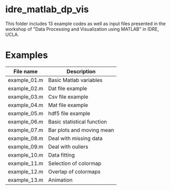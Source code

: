 # idre_matlab_dp_vis

This folder includes 13 example codes as well as input files presented in the workshop of "Data Processing and Visualization using MATLAB" in IDRE, UCLA.

# Examples

| File name    | Description |
|--------------|-------------|
| example_01.m | Basic Matlab variables |
| example_02.m | Dat file example |
| example_03.m | Csv file example |
| example_04.m | Mat file example |
| example_05.m | hdf5 file example |
| example_06.m | Basic statistical function |
| example_07.m | Bar plots and moving mean |
| example_08.m | Deal with missing data |
| example_09.m | Deal with ouliers |
| example_10.m | Data fitting |
| example_11.m | Selection of colormap |
| example_12.m | Overlap of colormaps |
| example_13.m | Animation |
